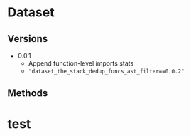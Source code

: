 # Dataset

## Versions

- 0.0.1
  - Append function-level imports stats
  - `"dataset_the_stack_dedup_funcs_ast_filter==0.0.2"`

## Methods

# test
